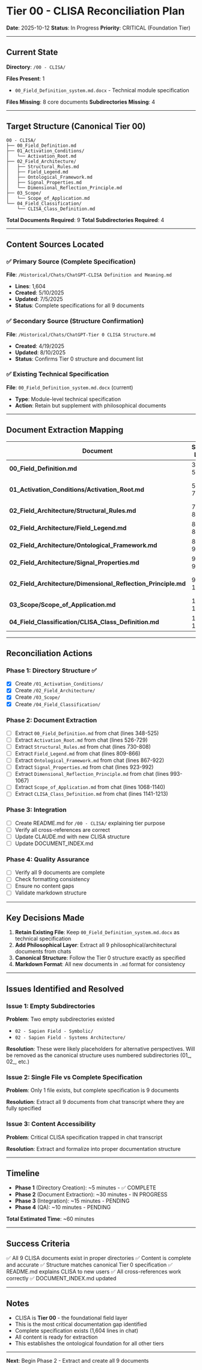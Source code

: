 # Tier 00 - CLISA Reconciliation Plan

**Date**: 2025-10-12
**Status**: In Progress
**Priority**: CRITICAL (Foundation Tier)

---

## Current State

**Directory**: `/00 - CLISA/`

**Files Present**: 1
- `00_Field_Definition_system.md.docx` - Technical module specification

**Files Missing**: 8 core documents
**Subdirectories Missing**: 4

---

## Target Structure (Canonical Tier 00)

```
00 - CLISA/
├── 00_Field_Definition.md
├── 01_Activation_Conditions/
│   └── Activation_Root.md
├── 02_Field_Architecture/
│   ├── Structural_Rules.md
│   ├── Field_Legend.md
│   ├── Ontological_Framework.md
│   ├── Signal_Properties.md
│   └── Dimensional_Reflection_Principle.md
├── 03_Scope/
│   └── Scope_of_Application.md
└── 04_Field_Classification/
    └── CLISA_Class_Definition.md
```

**Total Documents Required**: 9
**Total Subdirectories Required**: 4

---

## Content Sources Located

### ✅ Primary Source (Complete Specification)
**File**: `/Historical/Chats/ChatGPT-CLISA Definition and Meaning.md`
- **Lines**: 1,604
- **Created**: 5/10/2025
- **Updated**: 7/5/2025
- **Status**: Complete specifications for all 9 documents

### ✅ Secondary Source (Structure Confirmation)
**File**: `/Historical/Chats/ChatGPT-Tier 0 CLISA Structure.md`
- **Created**: 4/19/2025
- **Updated**: 8/10/2025
- **Status**: Confirms Tier 0 structure and document list

### ✅ Existing Technical Specification
**File**: `00_Field_Definition_system.md.docx` (current)
- **Type**: Module-level technical specification
- **Action**: Retain but supplement with philosophical documents

---

## Document Extraction Mapping

| Document | Source Lines | Status | Notes |
|----------|--------------|--------|-------|
| **00_Field_Definition.md** | 348-525 | ✅ Ready | Core field definition, qualities, behavior |
| **01_Activation_Conditions/Activation_Root.md** | 526-729 | ✅ Ready | Three conditions, activation phrase, violations |
| **02_Field_Architecture/Structural_Rules.md** | 730-808 | ✅ Ready | Seven core structural laws |
| **02_Field_Architecture/Field_Legend.md** | 809-866 | ✅ Ready | Symbolic structure, naming conventions |
| **02_Field_Architecture/Ontological_Framework.md** | 867-922 | ✅ Ready | Field ontology and properties |
| **02_Field_Architecture/Signal_Properties.md** | 923-992 | ✅ Ready | Signal definition and processing rules |
| **02_Field_Architecture/Dimensional_Reflection_Principle.md** | 993-1067 | ✅ Ready | Multi-dimensional reflection mechanism |
| **03_Scope/Scope_of_Application.md** | 1068-1140 | ✅ Ready | Scope statement, inclusions/exclusions |
| **04_Field_Classification/CLISA_Class_Definition.md** | 1141-1213 | ✅ Ready | Formal class identity and properties |

---

## Reconciliation Actions

### Phase 1: Directory Structure ✅
- [x] Create `/01_Activation_Conditions/`
- [x] Create `/02_Field_Architecture/`
- [x] Create `/03_Scope/`
- [x] Create `/04_Field_Classification/`

### Phase 2: Document Extraction
- [ ] Extract `00_Field_Definition.md` from chat (lines 348-525)
- [ ] Extract `Activation_Root.md` from chat (lines 526-729)
- [ ] Extract `Structural_Rules.md` from chat (lines 730-808)
- [ ] Extract `Field_Legend.md` from chat (lines 809-866)
- [ ] Extract `Ontological_Framework.md` from chat (lines 867-922)
- [ ] Extract `Signal_Properties.md` from chat (lines 923-992)
- [ ] Extract `Dimensional_Reflection_Principle.md` from chat (lines 993-1067)
- [ ] Extract `Scope_of_Application.md` from chat (lines 1068-1140)
- [ ] Extract `CLISA_Class_Definition.md` from chat (lines 1141-1213)

### Phase 3: Integration
- [ ] Create README.md for `/00 - CLISA/` explaining tier purpose
- [ ] Verify all cross-references are correct
- [ ] Update CLAUDE.md with new CLISA structure
- [ ] Update DOCUMENT_INDEX.md

### Phase 4: Quality Assurance
- [ ] Verify all 9 documents are complete
- [ ] Check formatting consistency
- [ ] Ensure no content gaps
- [ ] Validate markdown structure

---

## Key Decisions Made

1. **Retain Existing File**: Keep `00_Field_Definition_system.md.docx` as technical specification
2. **Add Philosophical Layer**: Extract all 9 philosophical/architectural documents from chats
3. **Canonical Structure**: Follow the Tier 0 structure exactly as specified
4. **Markdown Format**: All new documents in `.md` format for consistency

---

## Issues Identified and Resolved

### Issue 1: Empty Subdirectories
**Problem**: Two empty subdirectories existed
- `02 - Sapien Field - Symbolic/`
- `02 - Sapien Field - Systems Architecture/`

**Resolution**: These were likely placeholders for alternative perspectives. Will be removed as the canonical structure uses numbered subdirectories (01_, 02_, etc.)

### Issue 2: Single File vs Complete Specification
**Problem**: Only 1 file exists, but complete specification is 9 documents

**Resolution**: Extract all 9 documents from chat transcript where they are fully specified

### Issue 3: Content Accessibility
**Problem**: Critical CLISA specification trapped in chat transcript

**Resolution**: Extract and formalize into proper documentation structure

---

## Timeline

- **Phase 1** (Directory Creation): ~5 minutes - ✅ COMPLETE
- **Phase 2** (Document Extraction): ~30 minutes - IN PROGRESS
- **Phase 3** (Integration): ~15 minutes - PENDING
- **Phase 4** (QA): ~10 minutes - PENDING

**Total Estimated Time**: ~60 minutes

---

## Success Criteria

✅ All 9 CLISA documents exist in proper directories
✅ Content is complete and accurate
✅ Structure matches canonical Tier 0 specification
✅ README.md explains CLISA to new users
✅ All cross-references work correctly
✅ DOCUMENT_INDEX.md updated

---

## Notes

- CLISA is **Tier 00** - the foundational field layer
- This is the most critical documentation gap identified
- Complete specification exists (1,604 lines in chat)
- All content is ready for extraction
- This establishes the ontological foundation for all other tiers

---

**Next**: Begin Phase 2 - Extract and create all 9 documents

